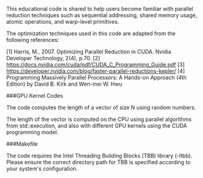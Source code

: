 This educational code is shared to help users become familiar with parallel reduction techniques such as sequential addressing, shared memory usage, atomic operations, and warp-level primitives.

The optimization techniques used in this code are adapted from the following references:

[1] Harris, M., 2007. Optimizing Parallel Reduction in CUDA. Nvidia Developer Technology, 2(4), p.70.
[2] https://docs.nvidia.com/cuda/pdf/CUDA_C_Programming_Guide.pdf
[3] https://developer.nvidia.com/blog/faster-parallel-reductions-kepler/
[4] Programming Massively Parallel Processors: A Hands-on Approach (4th Edition) by David B. Kirk and Wen-mei W. Hwu


###GPU Kernel Codes

The code computes the length of a vector of size N using random numbers.

The length of the vector is computed on the CPU using parallel algorithms from std::execution, and also with different GPU kernels using the CUDA programming model.


###Makefile

The code requires the Intel Threading Building Blocks (TBB) library (-ltbb). Please ensure the correct directory path for TBB is specified according to your system's configuration.